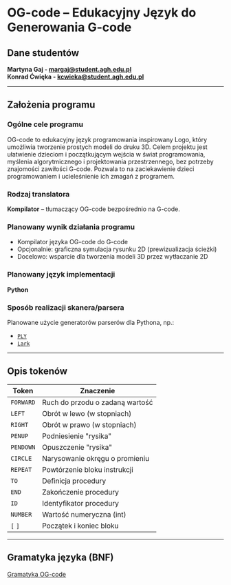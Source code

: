 # OG-code – Edukacyjny Język do Generowania G-code

## Dane studentów

**Martyna Gaj - margaj@student.agh.edu.pl**  
**Konrad Ćwięka - kcwieka@student.agh.edu.pl**



---

## Założenia programu

###  Ogólne cele programu

OG-code to edukacyjny język programowania inspirowany Logo, który umożliwia tworzenie prostych modeli do druku 3D. Celem projektu jest ułatwienie dzieciom i początkującym wejścia w świat programowania, myślenia algorytmicznego i projektowania przestrzennego, bez potrzeby znajomości zawiłości G-code. Pozwala to na zaciekawienie dzieci programowaniem i ucieleśnienie ich zmagań z programem.

###  Rodzaj translatora

**Kompilator** – tłumaczący OG-code bezpośrednio na G-code.

###  Planowany wynik działania programu

- Kompilator języka OG-code do G-code
- Opcjonalnie: graficzna symulacja rysunku 2D (prewizualizacja ścieżki)
- Docelowo: wsparcie dla tworzenia modeli 3D przez wytłaczanie 2D

###  Planowany język implementacji

**Python**

###  Sposób realizacji skanera/parsera

Planowane użycie generatorów parserów dla Pythona, np.:

- [`PLY`](https://www.dabeaz.com/ply/)
- [`Lark`](https://github.com/lark-parser/lark)

---

##  Opis tokenów

| Token       | Znaczenie                     |
|-------------|-------------------------------|
| `FORWARD`   | Ruch do przodu o zadaną wartość |
| `LEFT`      | Obrót w lewo (w stopniach)    |
| `RIGHT`     | Obrót w prawo (w stopniach)   |
| `PENUP`     | Podniesienie "rysika"         |
| `PENDOWN`   | Opuszczenie "rysika"          |
| `CIRCLE`    | Narysowanie okręgu o promieniu |
| `REPEAT`    | Powtórzenie bloku instrukcji  |
| `TO`        | Definicja procedury           |
| `END`       | Zakończenie procedury         |
| `ID`        | Identyfikator procedury       |
| `NUMBER`    | Wartość numeryczna (int)      |
| `[` `]`     | Początek i koniec bloku       |

---

##  Gramatyka języka (BNF)

[Gramatyka OG-code](Grammar.g4)

